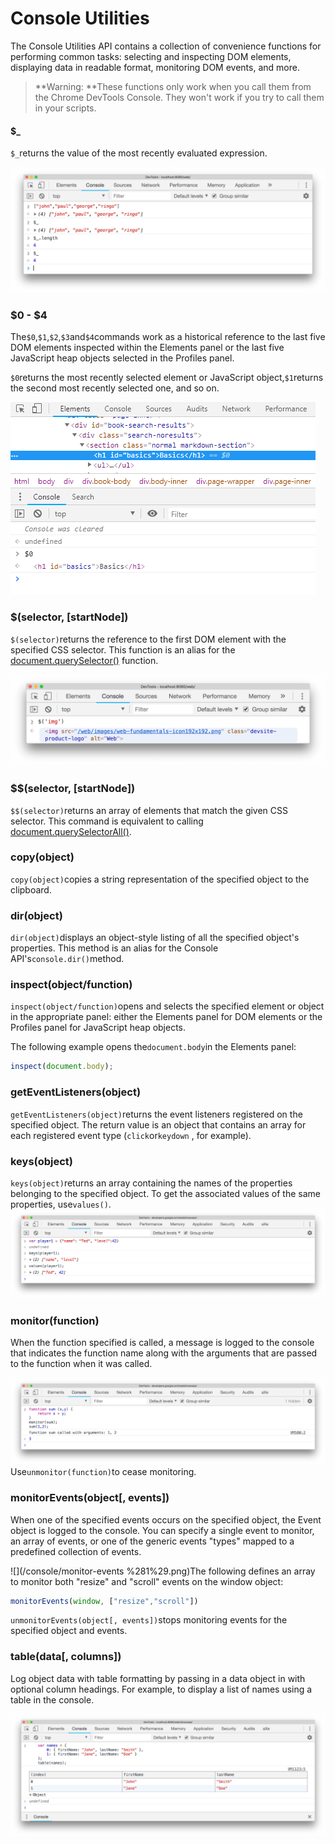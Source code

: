 # Console Utilities

The Console Utilities API contains a collection of convenience functions for performing common tasks: selecting and inspecting DOM elements, displaying data in readable format, monitoring DOM events, and more.

> **Warning: **These functions only work when you call them from the Chrome DevTools Console. They won't work if you try to call them in your scripts.

#### $\_

`$_`returns the value of the most recently evaluated expression.

![](/console/recently-evaluated-expression.png)

### $0 - $4

The`$0`,`$1`,`$2`,`$3`and`$4`commands work as a historical reference to the last five DOM elements inspected within the Elements panel or the last five JavaScript heap objects selected in the Profiles panel.

`$0`returns the most recently selected element or JavaScript object,`$1`returns the second most recently selected one, and so on.

![](/elements/recent-inspected.png)

### $\(selector, \[startNode\]\)

`$(selector)`returns the reference to the first DOM element with the specified CSS selector. This function is an alias for the [document.querySelector\(\)](https://developer.mozilla.org/en-US/docs/Web/API/Document/querySelector) function.

![](/console/selector-img.png)

### $$\(selector, \[startNode\]\)

`$$(selector)`returns an array of elements that match the given CSS selector. This command is equivalent to calling [document.querySelectorAll\(\)](https://developer.mozilla.org/en-US/docs/Web/API/Document/querySelectorAll).

### copy\(object\)

`copy(object)`copies a string representation of the specified object to the clipboard.

### dir\(object\)

`dir(object)`displays an object-style listing of all the specified object's properties. This method is an alias for the Console API's`console.dir()`method.

### inspect\(object/function\)

`inspect(object/function)`opens and selects the specified element or object in the appropriate panel: either the Elements panel for DOM elements or the Profiles panel for JavaScript heap objects.

The following example opens the`document.body`in the Elements panel:

```js
inspect(document.body);
```

### getEventListeners\(object\)

`getEventListeners(object)`returns the event listeners registered on the specified object. The return value is an object that contains an array for each registered event type \(`click`or`keydown` , for example\).

### keys\(object\)

`keys(object)`returns an array containing the names of the properties belonging to the specified object. To get the associated values of the same properties, use`values()`.![](/console/keys-values.png)

### monitor\(function\)

When the function specified is called, a message is logged to the console that indicates the function name along with the arguments that are passed to the function when it was called.

![](/console/monitor.png)  
Use`unmonitor(function)`to cease monitoring.



### monitorEvents\(object\[, events\]\)

When one of the specified events occurs on the specified object, the Event object is logged to the console. You can specify a single event to monitor, an array of events, or one of the generic events "types" mapped to a predefined collection of events.

![](/console/monitor-events %281%29.png)The following defines an array to monitor both "resize" and "scroll" events on the window object:

```js
monitorEvents(window, ["resize","scroll"])
```

`unmonitorEvents(object[, events])`stops monitoring events for the specified object and events.  
  


### table\(data\[, columns\]\)

Log object data with table formatting by passing in a data object in with optional column headings. For example, to display a list of names using a table in the console.

![](/console/table.png)





